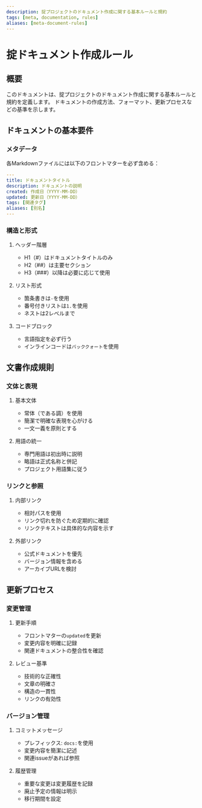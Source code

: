 ```yaml
---
description: 掟プロジェクトのドキュメント作成に関する基本ルールと規約
tags: [meta, documentation, rules]
aliases: [meta-document-rules]
---
```


# 掟ドキュメント作成ルール

## 概要

このドキュメントは、掟プロジェクトのドキュメント作成に関する基本ルールと規約を定義します。
ドキュメントの作成方法、フォーマット、更新プロセスなどの基準を示します。

## ドキュメントの基本要件

### メタデータ

各Markdownファイルには以下のフロントマターを必ず含める：

```yaml
---
title: ドキュメントタイトル
description: ドキュメントの説明
created: 作成日（YYYY-MM-DD）
updated: 更新日（YYYY-MM-DD）
tags: [関連タグ]
aliases: [別名]
---
```

### 構造と形式

1. ヘッダー階層
   - H1（#）はドキュメントタイトルのみ
   - H2（##）は主要セクション
   - H3（###）以降は必要に応じて使用

2. リスト形式
   - 箇条書きは`-`を使用
   - 番号付きリストは`1.`を使用
   - ネストは2レベルまで

3. コードブロック
   - 言語指定を必ず行う
   - インラインコードは`バッククォート`を使用

## 文書作成規則

### 文体と表現

1. 基本文体
   - 常体（である調）を使用
   - 簡潔で明確な表現を心がける
   - 一文一義を原則とする

2. 用語の統一
   - 専門用語は初出時に説明
   - 略語は正式名称と併記
   - プロジェクト用語集に従う

### リンクと参照

1. 内部リンク
   - 相対パスを使用
   - リンク切れを防ぐため定期的に確認
   - リンクテキストは具体的な内容を示す

2. 外部リンク
   - 公式ドキュメントを優先
   - バージョン情報を含める
   - アーカイブURLを検討

## 更新プロセス

### 変更管理

1. 更新手順
   - フロントマターの`updated`を更新
   - 変更内容を明確に記録
   - 関連ドキュメントの整合性を確認

2. レビュー基準
   - 技術的な正確性
   - 文章の明確さ
   - 構造の一貫性
   - リンクの有効性

### バージョン管理

1. コミットメッセージ
   - プレフィックス: `docs:`を使用
   - 変更内容を簡潔に記述
   - 関連issueがあれば参照

2. 履歴管理
   - 重要な変更は変更履歴を記録
   - 廃止予定の情報は明示
   - 移行期間を設定 